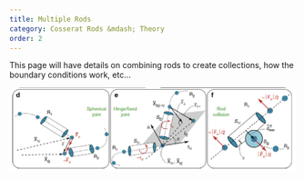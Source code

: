 ```yaml
---
title: Multiple Rods
category: Cosserat Rods &mdash; Theory
order: 2
---
```


This page will have details on combining rods to create collections, how the boundary conditions work, etc...

![multiple-rods](../../multiple-rods.png)